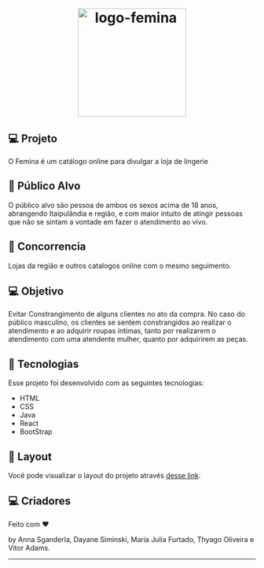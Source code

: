 <h1 align="center">
  <img alt="logo-femina" src="./Images/logo.png" width="220px" />
</h1>

## 💻 Projeto

O Femina é um catálogo online para divulgar a loja de lingerie

## 🎯 Público Alvo 

O público alvo são pessoa de ambos os sexos acima de 18 anos, abrangendo Itaipulândia e região, e com maior intuito de atingir pessoas que não se sintam a vontade em fazer o atendimento ao vivo.

## 🎌 Concorrencia 

Lojas da região e outros catalogos online com o mesmo seguimento.

## 💻 Objetivo

Evitar Constrangimento de alguns clientes no ato da compra.
No caso do público masculino, os clientes se sentem constrangidos ao realizar o atendimento e ao adquirir roupas íntimas, tanto por realizarem o atendimento com uma atendente mulher, quanto por adquirirem as peças. 

## 🚀 Tecnologias

Esse projeto foi desenvolvido com as seguintes tecnologias:

- HTML
- CSS
- Java
- React
- BootStrap

## 🔖 Layout

Você pode visualizar o layout do projeto através [desse link](https://www.figma.com/file/ALIINmg5PtKDpoFDu2yUKv/femina?node-id=0%3A1).

## :computer: Criadores

Feito com ♥ 

by Anna Sganderla, Dayane Siminski, Maria Julia Furtado, Thyago Oliveira e Vitor Adams.

________________________
